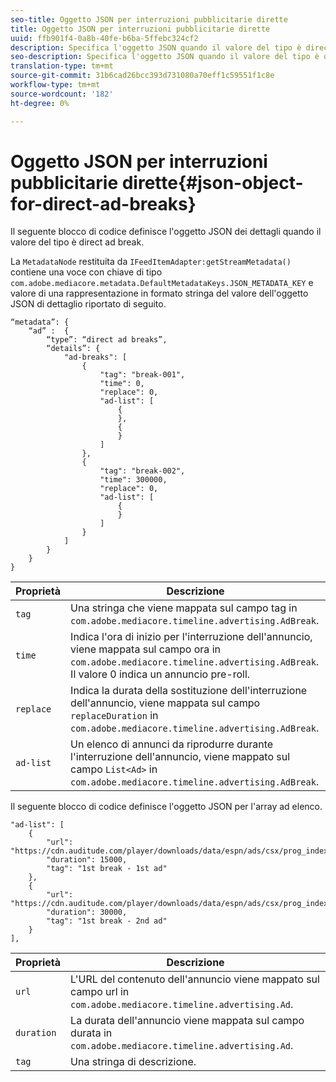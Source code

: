 ```yaml
---
seo-title: Oggetto JSON per interruzioni pubblicitarie dirette
title: Oggetto JSON per interruzioni pubblicitarie dirette
uuid: ffb901f4-0a8b-40fe-b6ba-5ffebc324cf2
description: Specifica l'oggetto JSON quando il valore del tipo è direct ad break
seo-description: Specifica l'oggetto JSON quando il valore del tipo è direct ad break
translation-type: tm+mt
source-git-commit: 31b6cad26bcc393d731080a70eff1c59551f1c8e
workflow-type: tm+mt
source-wordcount: '182'
ht-degree: 0%

---
```



# Oggetto JSON per interruzioni pubblicitarie dirette{#json-object-for-direct-ad-breaks}

Il seguente blocco di codice definisce l&#39;oggetto JSON dei dettagli quando il valore del tipo è direct ad break.

La `MetadataNode` restituita da `IFeedItemAdapter:getStreamMetadata()` contiene una voce con chiave di tipo `com.adobe.mediacore.metadata.DefaultMetadataKeys.JSON_METADATA_KEY` e valore di una rappresentazione in formato stringa del valore dell&#39;oggetto JSON di dettaglio riportato di seguito.

```
“metadata”: { 
    “ad” :  { 
        “type”: “direct ad breaks”, 
        “details”: { 
            "ad-breaks": [ 
                { 
                    "tag": "break-001", 
                    "time": 0, 
                    "replace": 0, 
                    "ad-list": [ 
                        { 
                        }, 
                        { 
                        } 
                    ] 
                }, 
                { 
                    "tag": "break-002", 
                    "time": 300000, 
                    "replace": 0, 
                    "ad-list": [ 
                        { 
                        } 
                    ] 
                } 
            ] 
        } 
    } 
} 
```

| Proprietà | Descrizione |
|---|---|
| `tag` | Una stringa che viene mappata sul campo tag in `com.adobe.mediacore.timeline.advertising.AdBreak`. |
| `time` | Indica l&#39;ora di inizio per l&#39;interruzione dell&#39;annuncio, viene mappata sul campo ora in `com.adobe.mediacore.timeline.advertising.AdBreak`. Il valore 0 indica un annuncio pre-roll. |
| `replace` | Indica la durata della sostituzione dell&#39;interruzione dell&#39;annuncio, viene mappata sul campo `replaceDuration` in `com.adobe.mediacore.timeline.advertising.AdBreak`. |
| `ad-list` | Un elenco di annunci da riprodurre durante l&#39;interruzione dell&#39;annuncio, viene mappato sul campo `List<Ad>` in `com.adobe.mediacore.timeline.advertising.AdBreak`. |

Il seguente blocco di codice definisce l&#39;oggetto JSON per l&#39;array ad elenco.

```
"ad-list": [ 
    { 
        "url": "https://cdn.auditude.com/player/downloads/data/espn/ads/csx/prog_index.m3u8", 
        "duration": 15000, 
        "tag": "1st break - 1st ad" 
    }, 
    { 
        "url": "https://cdn.auditude.com/player/downloads/data/espn/ads/csx/prog_index.m3u8", 
        "duration": 30000, 
        "tag": "1st break - 2nd ad" 
    } 
], 
```

| Proprietà | Descrizione |
|---|---|
| `url` | L&#39;URL del contenuto dell&#39;annuncio viene mappato sul campo url in `com.adobe.mediacore.timeline.advertising.Ad`. |
| `duration` | La durata dell&#39;annuncio viene mappata sul campo durata in `com.adobe.mediacore.timeline.advertising.Ad`. |
| `tag` | Una stringa di descrizione. |

